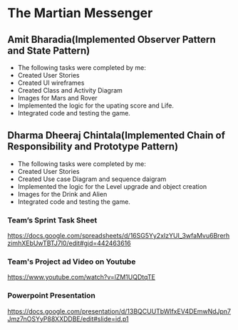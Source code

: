 # The Martian Messenger

## Amit Bharadia(Implemented Observer Pattern and State Pattern)
* The following tasks were completed by me:
* Created User Stories
* Created UI wireframes
* Created Class and Activity Diagram
* Images for Mars and Rover
* Implemented the logic for the upating score and Life.
* Integrated code and testing the game.

## Dharma Dheeraj Chintala(Implemented Chain of Responsibility and Prototype Pattern)
* The following tasks were completed by me:
* Created User Stories
* Created Use case Diagram and sequence daigram
* Implemented the logic for the Level upgrade and object creation
* Images for the Drink and Alien
* Integrated code and testing the game.


### Team’s Sprint Task Sheet
https://docs.google.com/spreadsheets/d/16SG5Yy2xIzYUI_3wfaMvu6BrerhzimhXEbUwTBTJ7l0/edit#gid=442463616


### Team's Project ad Video on Youtube
https://www.youtube.com/watch?v=lZM1UQDtqTE

### Powerpoint Presentation
https://docs.google.com/presentation/d/13BQCUUTbWlfxEV4DEmwNdJpn7Jmz7nOSYyP88XXDDBE/edit#slide=id.p1


